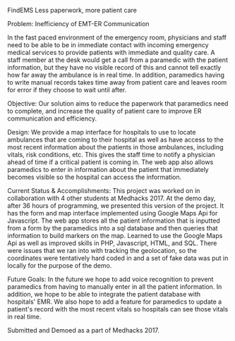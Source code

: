 FindEMS
Less paperwork, more patient care

Problem: Inefficiency of EMT-ER Communication

In the fast paced environment of the emergency room, physicians and staff need to be able to be in immediate contact with incoming emergency medical services to provide patients with immediate and quality care. A staff member at the desk would get a call from a paramedic with the patient information, but they have no visible record of this and cannot tell exactly how far away the ambulance is in real time. In addition, paramedics having to write manual records takes time away from patient care and leaves room for error if they choose to wait until after. 

Objective:
Our solution aims to reduce the paperwork that paramedics need to complete, and increase the quality of patient care to improve ER communication and efficiency. 

Design:
We provide a map interface for hospitals to use to locate ambulances that are coming to their hospital as well as have access to the most recent information about the patients in those ambulances, including vitals, risk conditions, etc. This gives the staff time to notify a physician ahead of time if a critical patient is coming in. The web app also allows paramedics to enter in information about the patient that immediately becomes visible so the hospital can access the information. 

Current Status & Accomplishments:
This project was worked on in collaboration with 4 other students at Medhacks 2017. At the demo day, after 36 hours of programming, we presented this version of the project. It has the form and map interface implemented using Google Maps Api for Javascript. The web app stores all the patient information that is inputted from a form by the paramedics into a sql database and then queries that information to build markers on the map. Learned to use the Google Maps Api as well as improved skills in PHP, Javascript, HTML, and SQL. There were issues that we ran into with tracking the geolocation, so the coordinates were tentatively hard coded in and a set of fake data was put in locally for the purpose of the demo. 

Future Goals:
In the future we hope to add voice recognition to prevent paramedics from having to manually enter in all the patient information. In addition, we hope to be able to integrate the patient database with hospitals' EMR. We also hope to add a feature for paramedics to update a patient's record with the most recent vitals so hospitals can see those vitals in real time. 

Submitted and Demoed as a part of Medhacks 2017.
